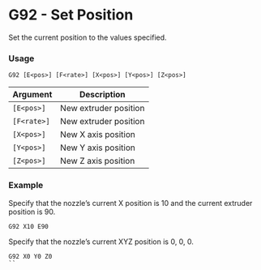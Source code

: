 # G92 - Set Position

Set the current position to the values specified.


### Usage

``` G92 [E<pos>] [F<rate>] [X<pos>] [Y<pos>] [Z<pos>] ```

| Argument    | Description |
| ----------- | ----------- |
| `[E<pos>]`  | New extruder position |
| `[F<rate>]` | New extruder position |
| `[X<pos>]`  | New X axis position |
| `[Y<pos>]`  | New Y axis position |
| `[Z<pos>]`  | New Z axis position |


### Example

Specify that the nozzle’s current X position is 10 and the current extruder position is 90.

```
G92 X10 E90
```

Specify that the nozzle’s current XYZ position is 0, 0, 0.

```
G92 X0 Y0 Z0
`` 

